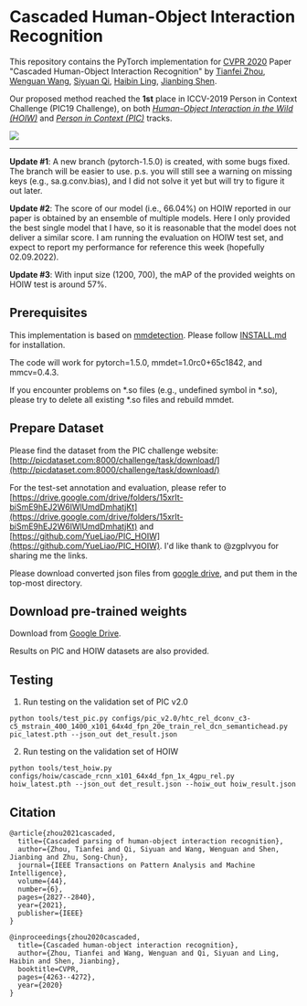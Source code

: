 # Cascaded Human-Object Interaction Recognition

This repository contains the PyTorch implementation for [CVPR 2020](http://cvpr2020.thecvf.com/) Paper "Cascaded Human-Object Interaction Recognition" by [Tianfei Zhou](https://www.tfzhou.com/), [Wenguan Wang](https://sites.google.com/view/wenguanwang/), [Siyuan Qi](http://web.cs.ucla.edu/~syqi/), [Haibin Ling](https://www3.cs.stonybrook.edu/~hling/), [Jianbing Shen](https://scholar.google.com/citations?user=_Q3NTToAAAAJ&hl=en).

Our proposed method reached the __1st__ place in ICCV-2019 Person in Context Challenge (PIC19 Challenge), on both [_Human-Object Interaction in the Wild (HOIW)_](http://picdataset.com/challenge/leaderboard/hoi2019) and [_Person in Context (PIC)_](http://picdataset.com/challenge/leaderboard/pic2019) tracks.

![](../master/framework.png)

---

**Update #1**: A new branch (pytorch-1.5.0) is created, with some bugs fixed. The branch will be easier to use. p.s. you will still see a warning on missing keys (e.g., sa.g.conv.bias), and I did not solve it yet but will try to figure it out later.

**Update #2**: The score of our model (i.e., 66.04%) on HOIW reported in our paper is obtained by an ensemble of multiple models. Here I only provided the best single model that I have, so it is reasonable that the model does not deliver a similar score. I am running the evaluation on HOIW test set, and expect to report my performance for reference this week (hopefully 02.09.2022).

**Update #3**: With input size (1200, 700), the mAP of the provided weights on HOIW test is around 57%.


## Prerequisites
This implementation is based on [mmdetection](https://github.com/open-mmlab/mmdetection). Please follow [INSTALL.md](https://github.com/open-mmlab/mmdetection/blob/v1.0rc0/INSTALL.md) for installation.

The code will work for pytorch=1.5.0, mmdet=1.0rc0+65c1842, and mmcv=0.4.3. 

If you encounter problems on *.so files (e.g., undefined symbol in *.so), please try to delete all existing *.so files and rebuild mmdet. 

## Prepare Dataset

Please find the dataset from the PIC challenge website: [http://picdataset.com:8000/challenge/task/download/](http://picdataset.com:8000/challenge/task/download/)

For the test-set annotation and evaluation, please refer to [https://drive.google.com/drive/folders/15xrIt-biSmE9hEJ2W6lWlUmdDmhatjKt](https://drive.google.com/drive/folders/15xrIt-biSmE9hEJ2W6lWlUmdDmhatjKt) and [https://github.com/YueLiao/PIC_HOIW](https://github.com/YueLiao/PIC_HOIW). I'd like thank to @zgplvyou for sharing me the links.

Please download converted json files from [google drive](https://drive.google.com/file/d/1hjED1c0E3JWGn8MijpHrVmAs_gFxQew8/view?usp=sharing), and put them in the top-most directory.

## Download pre-trained weights
Download from [Google Drive](https://drive.google.com/drive/folders/1STX6aad2qxNS4wZkS1G5TuA8tyFqDcGY). 

Results on PIC and HOIW datasets are also provided.

## Testing

1. Run testing on the validation set of PIC v2.0

```python tools/test_pic.py configs/pic_v2.0/htc_rel_dconv_c3-c5_mstrain_400_1400_x101_64x4d_fpn_20e_train_rel_dcn_semantichead.py pic_latest.pth --json_out det_result.json```

2. Run testing on the validation set of HOIW

```python tools/test_hoiw.py configs/hoiw/cascade_rcnn_x101_64x4d_fpn_1x_4gpu_rel.py hoiw_latest.pth --json_out det_result.json --hoiw_out hoiw_result.json```

## Citation
```
@article{zhou2021cascaded,
  title={Cascaded parsing of human-object interaction recognition},
  author={Zhou, Tianfei and Qi, Siyuan and Wang, Wenguan and Shen, Jianbing and Zhu, Song-Chun},
  journal={IEEE Transactions on Pattern Analysis and Machine Intelligence},
  volume={44},
  number={6},
  pages={2827--2840},
  year={2021},
  publisher={IEEE}
}

@inproceedings{zhou2020cascaded,
  title={Cascaded human-object interaction recognition},
  author={Zhou, Tianfei and Wang, Wenguan and Qi, Siyuan and Ling, Haibin and Shen, Jianbing},
  booktitle=CVPR,
  pages={4263--4272},
  year={2020}
}
```
